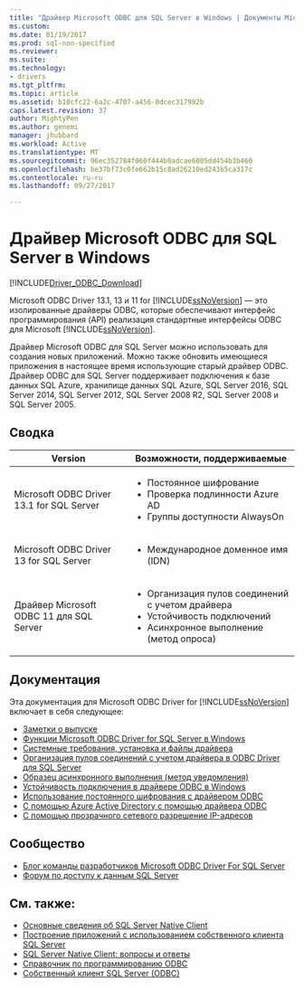 ```yaml
---
title: "Драйвер Microsoft ODBC для SQL Server в Windows | Документы Microsoft"
ms.custom: 
ms.date: 01/19/2017
ms.prod: sql-non-specified
ms.reviewer: 
ms.suite: 
ms.technology:
- drivers
ms.tgt_pltfrm: 
ms.topic: article
ms.assetid: b10cfc22-6a2c-4707-a456-0dcec317982b
caps.latest.revision: 37
author: MightyPen
ms.author: genemi
manager: jhubbard
ms.workload: Active
ms.translationtype: MT
ms.sourcegitcommit: 96ec352784f060f444b8adcae6005dd454b3b460
ms.openlocfilehash: be37bf73c0fe662b15c8ad26210ed243b5ca317c
ms.contentlocale: ru-ru
ms.lasthandoff: 09/27/2017

---
```

# <a name="microsoft-odbc-driver-for-sql-server-on-windows"></a>Драйвер Microsoft ODBC для SQL Server в Windows
[!INCLUDE[Driver_ODBC_Download](../../../includes/driver_odbc_download.md)]

Microsoft ODBC Driver 13.1, 13 и 11 for [!INCLUDE[ssNoVersion](../../../includes/ssnoversion_md.md)] — это изолированные драйверы ODBC, которые обеспечивают интерфейс программирования (API) реализация стандартные интерфейсы ODBC для Microsoft [!INCLUDE[ssNoVersion](../../../includes/ssnoversion_md.md)].

Драйвер Microsoft ODBC для SQL Server можно использовать для создания новых приложений. Можно также обновить имеющиеся приложения в настоящее время использующие старый драйвер ODBC. Драйвер ODBC для SQL Server поддерживает подключения к базе данных SQL Azure, хранилище данных SQL Azure, SQL Server 2016, SQL Server 2014, SQL Server 2012, SQL Server 2008 R2, SQL Server 2008 и SQL Server 2005.  

## <a name="summary"></a>Сводка

| Version       | Возможности, поддерживаемые      |
| ------------- |---------------| 
| Microsoft ODBC Driver 13.1 for SQL Server     | <ul><li>Постоянное шифрование</li><li>Проверка подлинности Azure AD</li><li>Группы доступности AlwaysOn</li></ul>   | 
| Microsoft ODBC Driver 13 for SQL Server      | <ul><li>Международное доменное имя (IDN)</li></ul> |
| Драйвер Microsoft ODBC 11 для SQL Server | <ul><li>Организация пулов соединений с учетом драйвера</li><li>Устойчивость подключений</li><li>Асинхронное выполнение (метод опроса)</li></ul> |    

## <a name="documentation"></a>Документация  
Эта документация для Microsoft ODBC Driver for [!INCLUDE[ssNoVersion](../../../includes/ssnoversion_md.md)] включает в себя следующее:  
  
-   [Заметки о выпуске](../../../connect/odbc/windows/release-notes.md)  
-   [Функции Microsoft ODBC Driver for SQL Server в Windows](../../../connect/odbc/windows/features-of-the-microsoft-odbc-driver-for-sql-server-on-windows.md)  
-   [Системные требования, установка и файлы драйвера](../../../connect/odbc/windows/system-requirements-installation-and-driver-files.md)  
-   [Организация пулов соединений с учетом драйвера в ODBC Driver для SQL Server](../../../connect/odbc/windows/driver-aware-connection-pooling-in-the-odbc-driver-for-sql-server.md)  
-   [Образец асинхронного выполнения &#40;метод уведомления&#41;](../../../connect/odbc/windows/asynchronous-execution-notification-method-sample.md)  
-   [Устойчивость подключения в драйвере ODBC в Windows](../../../connect/odbc/windows/connection-resiliency-in-the-windows-odbc-driver.md)  
-   [Использование постоянного шифрования с драйвером ODBC](../../../connect/odbc/using-always-encrypted-with-the-odbc-driver.md)
-   [С помощью Azure Active Directory с помощью драйвера ODBC](../../../connect/odbc/using-azure-active-directory.md) 
-   [С помощью прозрачного сетевого разрешение IP-адресов](../../../connect/odbc/using-transparent-network-ip-resolution.md)   

## <a name="community"></a>Сообщество  
- [Блог команды разработчиков Microsoft ODBC Driver For SQL Server](http://blogs.msdn.com/sqlnativeclient/default.aspx)  
- [Форум по доступу к данным SQL Server](http://social.technet.microsoft.com/Forums/en/sqldataaccess/threads)  
  
## <a name="see-also"></a>См. также:  
- [Основные сведения об SQL Server Native Client](https://msdn.microsoft.com/sqlserver/ff658532.aspx)   
- [Построение приложений с использованием собственного клиента SQL Server](../../../relational-databases/native-client/applications/building-applications-with-sql-server-native-client.md)   
- [SQL Server Native Client: вопросы и ответы](https://msdn.microsoft.com/sqlserver/aa937707.aspx)   
- [Справочник по программированию ODBC](../../../odbc/reference/odbc-programmer-s-reference.md)   
- [Собственный клиент SQL Server (ODBC)](../../../relational-databases/native-client/odbc/sql-server-native-client-odbc.md)  

